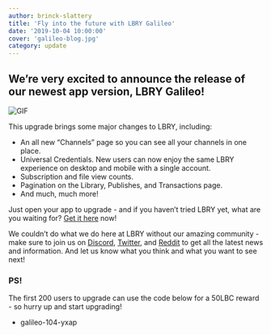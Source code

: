 ```yaml
---
author: brinck-slattery
title: 'Fly into the future with LBRY Galileo'
date: '2019-10-04 10:00:00'
cover: 'galileo-blog.jpg'
category: update
---
```


## We’re very excited to announce the release of our newest app version, LBRY Galileo!

![GIF](https://spee.ch/@lbry:3f/galileo-gif.gif)

This upgrade brings some major changes to LBRY, including:

* An all new “Channels” page so you can see all your channels in one place.
* Universal Credentials. New users can now enjoy the same LBRY experience on desktop and mobile with a single account.
* Subscription and file view counts.
* Pagination on the Library, Publishes, and Transactions page.
* And much, much more!

Just open your app to upgrade - and if you haven’t tried LBRY yet, what are you waiting for? [Get it here](https://lbry.com/get) now!

We couldn’t do what we do here at LBRY without our amazing community - make sure to join us on [Discord](https://chat.lbry.com), [Twitter](https://twitter.com/lbryio), and [Reddit](https://www.reddit.com/r/lbry/) to get all the latest news and information. And let us know what you think and what you want to see next!

### PS!
The first 200 users to upgrade can use the code below for a 50LBC reward - so hurry up and start upgrading!
* galileo-104-yxap
